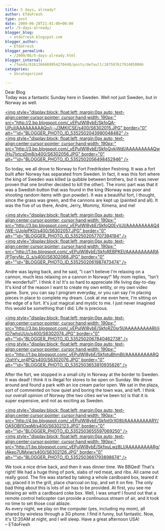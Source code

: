 ```yaml
---
title: 5 days… already?
author: ETdoFresh
type: post
date: 2009-06-28T21:41:00+00:00
url: /5-days-already/
blogger_blog:
  - etdofresh.blogspot.com
blogger_author:
  - ETdoFresh
blogger_permalink:
  - /2009/06/5-days-already.html
blogger_internal:
  - /feeds/8161366669954270448/posts/default/187597617914050066
categories:
  - Uncategorized

---
```

<div>
  Dear Blog
</div>

<div>
  Today was a fantastic Sunday here in Sweden. Well not just Sweden, but in Norway as well.
</div>

[<img style="display:block; float:left; margin:0px auto; text-align:center;cursor:pointer; cursor:hand;width: 190px;" src="http://2.bp.blogspot.com/_yEPuIWl8ybE/SkfoQA-UPuI/AAAAAAAAAQo/j--J3MKICSE/s400/S6302015.JPG" border="0" alt=""id="BLOGGER_PHOTO_ID_5352502043990048482" />][1]  
[<img style="display:block; float:left; margin:0px auto; text-align:center;cursor:pointer; cursor:hand;width: 190px;" src="http://3.bp.blogspot.com/_yEPuIWl8ybE/SkfoQvkjWdI/AAAAAAAAAQw/Hu7lxtcsDm8/s400/S6302056.JPG" border="0" alt=""id="BLOGGER_PHOTO_ID_5352502056498452946" />][2]

<div>
  So today, we all drove to Norway to Fort Fredriksten Festning. It was a fort built after Norway has separated from Sweden. In fact, it was this fort where the king of Sweden was killed (a quibble between brothers, but it was never proven that one brother decided to kill the other). The ironic part was that it was a Swedish button that was found in the king (Norway was poor and shooting random items with gun powder). It was a beautiful fort, I thought, since the grass was green, and the cannons are kept up (painted and all). It was the five of us there, Andre, Jerry, Mommy, Ximena, and me!
</div>

[<img style="display:block; float:left; margin:0px auto; text-align:center;cursor:pointer; cursor:hand;width: 190px;" src="http://3.bp.blogspot.com/_yEPuIWl8ybE/SkfoQ0EyVJI/AAAAAAAAAQ4/WE-UJoIpPK0/s400/S6302057.JPG" border="0" alt=""id="BLOGGER_PHOTO_ID_5352502057707394194" />][3]  
[<img style="display:block; float:left; margin:0px auto; text-align:center;cursor:pointer; cursor:hand;width: 190px;" src="http://1.bp.blogspot.com/_yEPuIWl8ybE/SkfoREBPKEI/AAAAAAAAARA/PTgrvNc_G_s/s400/S6302068.JPG" border="0" alt=""id="BLOGGER_PHOTO_ID_5352502061987473474" />][4]

<div>
  Andre was laying back, and he said, "I can't believe I'm relaxing on a cannon, much less relaxing on a cannon in Norway!" My mom replies, "Isn't life wonderful?". I think it is! It's so hard to appreciate life living day-to-day. It's kind of the reason I want to create my own entity, or my own video game. Sure, you can say I program everyday, or you can say I'm placing pieces in place to complete my dream. Look at me even here, I'm sitting on the edge of a fort. It's just magical and mystic to me. I just never imagined this would be something that I did. Life is precious.
</div>

[<img style="display:block; float:left; margin:0px auto; text-align:center;cursor:pointer; cursor:hand;width: 190px;" src="http://3.bp.blogspot.com/_yEPuIWl8ybE/SkfoRZ0sr5I/AAAAAAAAARI/iiIO7whsUUo/s400/S6302074.JPG" border="0" alt=""id="BLOGGER_PHOTO_ID_5352502067840462738" />][5]  
[<img style="display:block; float:left; margin:0px auto; text-align:center;cursor:pointer; cursor:hand;width: 190px;" src="http://1.bp.blogspot.com/_yEPuIWl8ybE/SkfptuBhmBI/AAAAAAAAARQ/2qhYv_or4PQ/s400/S6302076.JPG" border="0" alt=""id="BLOGGER_PHOTO_ID_5352503653810935826" />][6]

<div>
  After the fort, we stopped in a small city in Norway at the border to Sweden. It was dead! I think it is illegal for stores to be open on Sunday. We drove around and found a park with an ice cream parlor open. We sat in the plaza, sort of commented on how quiet and boring the town was, and left. I think our overall opinion of Norway (the two cities we've been to) is that it is super expensive, and not as exciting as Sweden.
</div>

[<img style="display:block; float:left; margin:0px auto; text-align:center;cursor:pointer; cursor:hand;width: 190px;" src="http://4.bp.blogspot.com/_yEPuIWl8ybE/Skfpt0rX08I/AAAAAAAAARY/OA5OBI1OxqM/s400/S6302123.JPG" border="0" alt=""id="BLOGGER_PHOTO_ID_5352503655597069250" />][7]  
[<img style="display:block; float:left; margin:0px auto; text-align:center;cursor:pointer; cursor:hand;width: 190px;" src="http://1.bp.blogspot.com/_yEPuIWl8ybE/SkfpuLwz8LI/AAAAAAAAARg/iAkeo7UMxjw/s400/S6302126.JPG" border="0" alt=""id="BLOGGER_PHOTO_ID_5352503661793898674" />][8]

<div>
  We took a nice drive back, and then it was dinner time. We BBQed! That's right! We had a huge thing of pork, slabs of red meat, and ribs. All came out really good. The fire was started by taking a whole cardboard box, teared it up, placed it in the grill, place charcoal on top, and set it on fire. The only bad thing about this is lots of air has to be provided. At first, you see me blowing air with a cardboard coke box. Well, I was smart! I found out that a remote control helicopter can provide a continuous stream of air, and it took no time to set those coal ablaze.
</div>

<div>
  As every night, we play on the computer (yes, including my mom), all shared by wireless through a 3G phone. I find it funny, but fantastic. Now, it's 12:20AM at night, and I will sleep. Have a great afternoon USA!
</div>

<div>
  – ETdoFresh
</div>

 [1]: http://2.bp.blogspot.com/_yEPuIWl8ybE/SkfoQA-UPuI/AAAAAAAAAQo/j--J3MKICSE/s1600/S6302015.JPG
 [2]: http://3.bp.blogspot.com/_yEPuIWl8ybE/SkfoQvkjWdI/AAAAAAAAAQw/Hu7lxtcsDm8/s1600/S6302056.JPG
 [3]: http://3.bp.blogspot.com/_yEPuIWl8ybE/SkfoQ0EyVJI/AAAAAAAAAQ4/WE-UJoIpPK0/s1600/S6302057.JPG
 [4]: http://1.bp.blogspot.com/_yEPuIWl8ybE/SkfoREBPKEI/AAAAAAAAARA/PTgrvNc_G_s/s1600/S6302068.JPG
 [5]: http://3.bp.blogspot.com/_yEPuIWl8ybE/SkfoRZ0sr5I/AAAAAAAAARI/iiIO7whsUUo/s1600/S6302074.JPG
 [6]: http://1.bp.blogspot.com/_yEPuIWl8ybE/SkfptuBhmBI/AAAAAAAAARQ/2qhYv_or4PQ/s1600/S6302076.JPG
 [7]: http://4.bp.blogspot.com/_yEPuIWl8ybE/Skfpt0rX08I/AAAAAAAAARY/OA5OBI1OxqM/s1600/S6302123.JPG
 [8]: http://1.bp.blogspot.com/_yEPuIWl8ybE/SkfpuLwz8LI/AAAAAAAAARg/iAkeo7UMxjw/s1600/S6302126.JPG